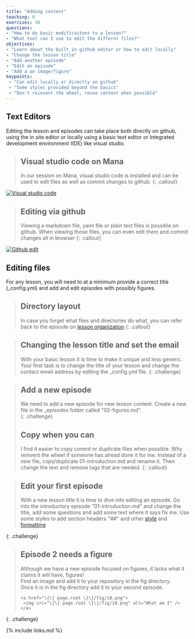 ```yaml
---
title: "Adding content"
teaching: 0
exercises: 30
questions:
- "How to do basic modificaitons to a lesson?"
- "What tool can I use to edit the differnt files?"
objectives:
- "Learn about the built in github editor or how to edit locally"
- "Change the lesson title"
- "Add another episode"
- "Edit an episode"
- "Add a an image/figure"
keypoints:
 - "Can edit locally or directly on github"
 - "Some styles provided beyond the basics"
 - "Don't reinvent the wheel, reuse content when possible"
---
```

## Text Editors
Editing the lesson and episodes can take place both directly on github, using the in site editor
or locally using a basic text editor or Integrated development environment (IDE) like visual studio.

> ## Visual studio code on Mana
> In our session on Mana, visual studio code is installed and can be used to edit files as well
> as commit changes to github.
{: .callout}
<a href="{{ page.root }}/fig/09.png">
  <img src="{{ page.root }}/fig/09.png" alt="Visual studio code" />
</a>

> ## Editing via github
> Viewing a markdown file, yaml file or plain text files is possible on github.
> When viewing those files, you can even edit them and commit changes all in browser
{: .callout}
<a href="{{ page.root }}/fig/10.png">
  <img src="{{ page.root }}/fig/10.png" alt="Github edit" />
</a>

## Editing files
For any lesson, you will need to at a minimum provide a correct title 
(_config.yml) and add and edit episodes with possibly figures.

> ## Directory layout
> In case you forget what files and directories do what, you can refer back to 
> the episode on [lesson organization](https://carpentries.github.io/lesson-example/03-organization/index.html)
{: .callout} 

> ## Changing the lesson title and set the email
> With your basic lesson it is time to make it unique and less generic.
> Your first task is to change the title of your lesson and change the contact email address by editing the _config.yml file.
{: .challenge}

> ## Add a new episode
> We need to add a new episode for new lesson content. Create a new file in the _episodes folder called
> "02-figures.md".  
{: .challenge}
> ## Copy when you can
> I find it easier to copy conent or duplicate files when possible.  Why reinvent the wheel if someone has 
> alread done it for me.  Instead of a new file, copy/duplicate 01-introduction.md and rename it. Then
> change the text and remove tags that are needed.
{: .callout}  


> ## Edit your first episode
> With a new lesson title it is time to dive into editing an episode.  Go into the introductory episode
> "01-introduction.md" and change the title, add some questions and add some text where it says fix me.
> Use some styles to add section headers "##" and other [style](https://carpentries.github.io/lesson-example/04-formatting/index.html)
> and 
> [formatting](https://carpentries.github.io/lesson-example/06-style-guide/index.html)
>
{: .challenge}

> ## Episode 2 needs a figure
> Although we have a new episode focused on figures, it lacks what it claims it will have, figures!  
> Find an image and add it to your repository in the fig directory.  
> Once it is in the fig directory add it to your second episode. 
> ~~~
> <a href="\{\{ page.root \}\}/fig/10.png">
>  <img src="\{\{ page.root \}\}/fig/10.png" alt="What am I" />
> </a>
> ~~~
{: .challenge}


{% include links.md %}

